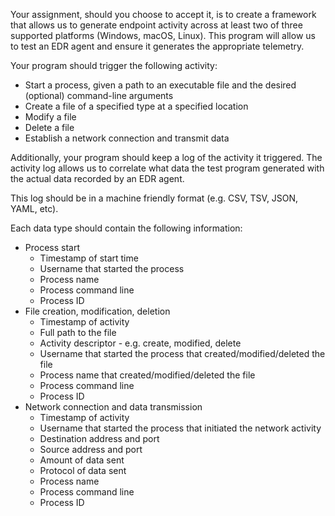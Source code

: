 Your assignment, should you choose to accept it, is to create a framework that allows
us to generate endpoint activity across at least two of three supported platforms
(Windows, macOS, Linux). This program will allow us to test an EDR agent and ensure
it generates the appropriate telemetry.

Your program should trigger the following activity:
* Start a process, given a path to an executable file and the desired (optional)
command-line arguments
* Create a file of a specified type at a specified location
* Modify a file
* Delete a file
* Establish a network connection and transmit data

Additionally, your program should keep a log of the activity it triggered. The activity log
allows us to correlate what data the test program generated with the actual data
recorded by an EDR agent.

This log should be in a machine friendly format (e.g. CSV, TSV, JSON, YAML, etc).

Each data type should contain the following information:
* Process start
  * Timestamp of start time
  * Username that started the process
  * Process name
  * Process command line
  * Process ID
* File creation, modification, deletion
  * Timestamp of activity
  * Full path to the file
  * Activity descriptor - e.g. create, modified, delete
  * Username that started the process that created/modified/deleted the file
  * Process name that created/modified/deleted the file
  * Process command line
  * Process ID
* Network connection and data transmission
  * Timestamp of activity
  * Username that started the process that initiated the network activity
  * Destination address and port
  * Source address and port
  * Amount of data sent
  * Protocol of data sent
  * Process name
  * Process command line
  * Process ID
